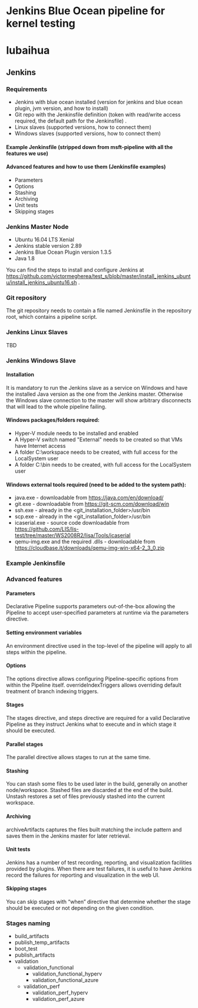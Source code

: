 # Jenkins Blue Ocean pipeline for kernel testing
# lubaihua
## Jenkins

### Requirements

* Jenkins with blue ocean installed (version for jenkins and blue ocean plugin, jvm version, and how to install)
* Git repo with the Jenkinsfile definition (token with read/write access required, the default path for the Jenkinsfile) .
* Linux slaves (supported versions, how to connect them)
* Windows slaves (supported versions, how to connect them)

#### Example Jenkinsfile (stripped down from msft-pipeline with all the features we use)

#### Advanced features and how to use them (Jenkinsfile examples)
* Parameters
* Options
* Stashing
* Archiving
* Unit tests
* Skipping stages

### Jenkins Master Node

* Ubuntu 16.04 LTS Xenial
* Jenkins stable version 2.89
* Jenkins Blue Ocean Plugin version 1.3.5
* Java 1.8

You can find the steps to install and configure Jenkins at
https://github.com/victormegherea/test_s/blob/master/install_jenkins_ubuntu/install_jenkins_ubuntu16.sh .

### Git repository

The git repository needs to contain a file named Jenkinsfile in the repository root, which contains a pipeline script.

### Jenkins Linux Slaves
TBD

### Jenkins Windows Slave

#### Installation
It is mandatory to run the Jenkins slave as a service on Windows and have the installed Java version as the one from the Jenkins master.
Otherwise the Windows slave connection to the master will show arbitrary disconnects that will lead to the whole pipeline failing.

#### Windows packages/folders required:
  * Hyper-V module needs to be installed and enabled
  * A Hyper-V switch named "External" needs to be created so that VMs have Internet access
  * A folder C:\workspace needs to be created, with full access for the LocalSystem user
  * A folder C:\bin needs to be created, with full access for the LocalSystem user

#### Windows external tools required (need to be added to the system path):
  * java.exe - downloadable from https://java.com/en/download/
  * git.exe - downloadable from https://git-scm.com/download/win
  * ssh.exe - already in the <git_installation_folder>/usr/bin
  * scp.exe - already in the <git_installation_folder>/usr/bin
  * icaserial.exe - source code downloadable from https://github.com/LIS/lis-test/tree/master/WS2008R2/lisa/Tools/icaserial
  * qemu-img.exe and the required .dlls - downloadable from https://cloudbase.it/downloads/qemu-img-win-x64-2_3_0.zip

### Example Jenkinsfile

### Advanced features

#### Parameters

Declarative Pipeline supports parameters out-of-the-box allowing the Pipeline to accept user-specified
parameters at runtime via the parameters directive.

#### Setting environment variables

An environment directive used in the top-level of the pipeline will apply to all steps within the pipeline.

#### Options

The options directive allows configuring Pipeline-specific options from within the Pipeline itself.
overrideIndexTriggers  allows overriding default treatment of branch indexing triggers.

#### Stages

The stages directive, and steps directive are required for a valid Declarative Pipeline as they instruct
Jenkins what to execute and in which stage it should be executed.

#### Parallel stages

The parallel directive allows stages to run at the same time.

#### Stashing

You can stash some files to be used later in the build, generally on another node/workspace.
Stashed files are discarded at the end of the build. Unstash restores a set of files previously stashed into the current workspace.

#### Archiving

archiveArtifacts captures the files built matching the include pattern and saves them in the Jenkins master for later retrieval.

#### Unit tests

Jenkins has a number of test recording, reporting, and visualization facilities provided by plugins. When there are test failures,
it is useful to have Jenkins record the failures for reporting and visualization in the web UI.

#### Skipping stages

You can skip stages with “when” directive that determine whether the stage should be executed or not depending on the given condition.

### Stages naming

* build_artifacts
* publish_temp_artifacts
* boot_test
* publish_artifacts
* validation
  - validation_functional
    - validation_functional_hyperv
    - validation_functional_azure
  - validation_perf
    - validation_perf_hyperv
    - validation_perf_azure
